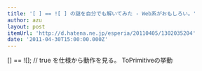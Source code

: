 ```yaml
---
title: '[ ] == ![ ] の謎を自分でも解いてみた - Web系がおもしろい。'
author: azu
layout: post
itemUrl: 'http://d.hatena.ne.jp/esperia/20110405/1302035204'
date: '2011-04-30T15:00:00.000Z'
---
```

[] == ![]; // true を仕様から動作を見る。 ToPrimitiveの挙動
